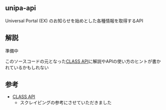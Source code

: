 ## unipa-api

Universal Portal (EX) のお知らせを始めとした各種情報を取得するAPI


## 解説

準備中

このソースコードの元となった[CLASS API](https://scrapbox.io/takker/CLASS_API)に解説やAPIの使い方のヒントが書かれているかもしれない

## 参考

- [CLASS API](https://github.com/takker99/tus-class-api)
  - スクレイピングの参考にさせていただきました
